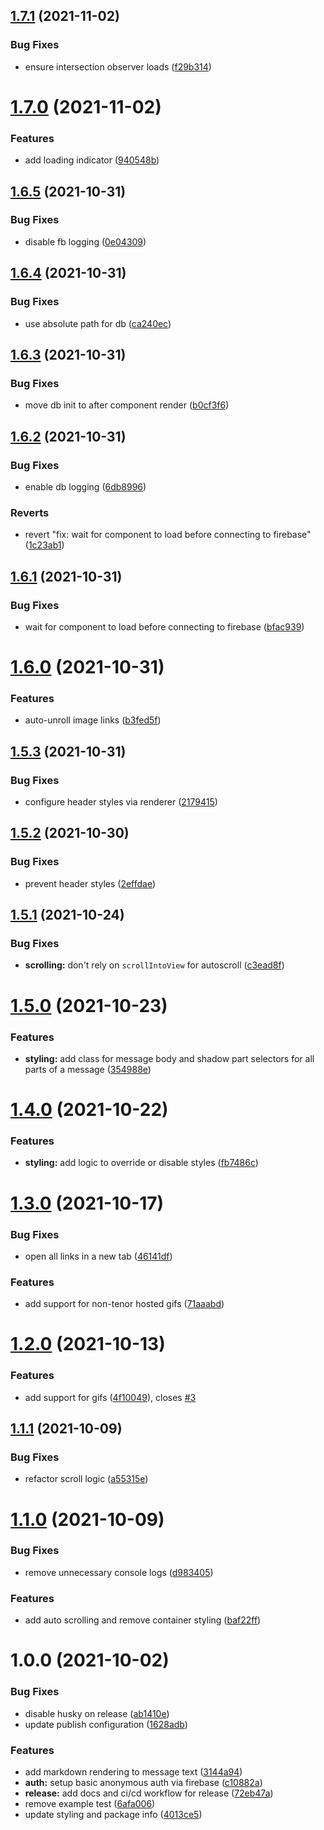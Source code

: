 ## [1.7.1](https://github.com/bniedermeyer/CascadiaJS-Discord-Mirror/compare/v1.7.0...v1.7.1) (2021-11-02)


### Bug Fixes

* ensure intersection observer loads ([f29b314](https://github.com/bniedermeyer/CascadiaJS-Discord-Mirror/commit/f29b3147b50e769cd30bb2032c5caff4a6a1031e))

# [1.7.0](https://github.com/bniedermeyer/CascadiaJS-Discord-Mirror/compare/v1.6.5...v1.7.0) (2021-11-02)


### Features

* add loading indicator ([940548b](https://github.com/bniedermeyer/CascadiaJS-Discord-Mirror/commit/940548b224d56ef64620413ccf93a35c1e4f4dfb))

## [1.6.5](https://github.com/bniedermeyer/CascadiaJS-Discord-Mirror/compare/v1.6.4...v1.6.5) (2021-10-31)


### Bug Fixes

* disable fb logging ([0e04309](https://github.com/bniedermeyer/CascadiaJS-Discord-Mirror/commit/0e043095793db5af5bbd8ed83dd073efefdc617d))

## [1.6.4](https://github.com/bniedermeyer/CascadiaJS-Discord-Mirror/compare/v1.6.3...v1.6.4) (2021-10-31)


### Bug Fixes

* use absolute path for db ([ca240ec](https://github.com/bniedermeyer/CascadiaJS-Discord-Mirror/commit/ca240ec2beafa4764b3bb1c232f4451679088a32))

## [1.6.3](https://github.com/bniedermeyer/CascadiaJS-Discord-Mirror/compare/v1.6.2...v1.6.3) (2021-10-31)


### Bug Fixes

* move db init to after component render ([b0cf3f6](https://github.com/bniedermeyer/CascadiaJS-Discord-Mirror/commit/b0cf3f68c514a061a52a9b8ba4c502c2ef7314cd))

## [1.6.2](https://github.com/bniedermeyer/CascadiaJS-Discord-Mirror/compare/v1.6.1...v1.6.2) (2021-10-31)


### Bug Fixes

* enable db logging ([6db8996](https://github.com/bniedermeyer/CascadiaJS-Discord-Mirror/commit/6db8996663c75d1f8dda72a74c33f70306119343))


### Reverts

* revert "fix: wait for component to load before connecting to firebase" ([1c23ab1](https://github.com/bniedermeyer/CascadiaJS-Discord-Mirror/commit/1c23ab1a519779c9718e5ddd2ccd1301235be187))

## [1.6.1](https://github.com/bniedermeyer/CascadiaJS-Discord-Mirror/compare/v1.6.0...v1.6.1) (2021-10-31)


### Bug Fixes

* wait for component to load before connecting to firebase ([bfac939](https://github.com/bniedermeyer/CascadiaJS-Discord-Mirror/commit/bfac93935fbef0c975164b11cb34645ac881f664))

# [1.6.0](https://github.com/bniedermeyer/CascadiaJS-Discord-Mirror/compare/v1.5.3...v1.6.0) (2021-10-31)


### Features

* auto-unroll image links ([b3fed5f](https://github.com/bniedermeyer/CascadiaJS-Discord-Mirror/commit/b3fed5feb6e97c114b402fba8cfd1b9ac1f06161))

## [1.5.3](https://github.com/bniedermeyer/CascadiaJS-Discord-Mirror/compare/v1.5.2...v1.5.3) (2021-10-31)


### Bug Fixes

* configure header styles via renderer ([2179415](https://github.com/bniedermeyer/CascadiaJS-Discord-Mirror/commit/21794157cde1b5cff8c17efdab8cacd98cae50a0))

## [1.5.2](https://github.com/bniedermeyer/CascadiaJS-Discord-Mirror/compare/v1.5.1...v1.5.2) (2021-10-30)


### Bug Fixes

* prevent header styles ([2effdae](https://github.com/bniedermeyer/CascadiaJS-Discord-Mirror/commit/2effdaea310b4a82ed1eae83ff965f108959ed10))

## [1.5.1](https://github.com/bniedermeyer/CascadiaJS-Discord-Mirror/compare/v1.5.0...v1.5.1) (2021-10-24)


### Bug Fixes

* **scrolling:** don't rely on `scrollIntoView` for autoscroll ([c3ead8f](https://github.com/bniedermeyer/CascadiaJS-Discord-Mirror/commit/c3ead8f73cf3e773c7e4f202d5827a1aa88422b1))

# [1.5.0](https://github.com/bniedermeyer/CascadiaJS-Discord-Mirror/compare/v1.4.0...v1.5.0) (2021-10-23)


### Features

* **styling:** add class for message body and shadow part selectors for all parts of a message ([354988e](https://github.com/bniedermeyer/CascadiaJS-Discord-Mirror/commit/354988e0e74fbfe078f9075c040f7a2539b75a26))

# [1.4.0](https://github.com/bniedermeyer/CascadiaJS-Discord-Mirror/compare/v1.3.0...v1.4.0) (2021-10-22)


### Features

* **styling:** add logic to override or disable styles ([fb7486c](https://github.com/bniedermeyer/CascadiaJS-Discord-Mirror/commit/fb7486c8c2fabe6ad2821f6a7b3d913c5d7d6d65))

# [1.3.0](https://github.com/bniedermeyer/CascadiaJS-Discord-Mirror/compare/v1.2.0...v1.3.0) (2021-10-17)


### Bug Fixes

* open all links in a new tab ([46141df](https://github.com/bniedermeyer/CascadiaJS-Discord-Mirror/commit/46141df6428d6bb53cfb5fb8c03f48759bbd0aab))


### Features

* add support for non-tenor hosted gifs ([71aaabd](https://github.com/bniedermeyer/CascadiaJS-Discord-Mirror/commit/71aaabd7a00ed382f8ee2ad88243b2d64e0b2068))

# [1.2.0](https://github.com/bniedermeyer/CascadiaJS-Discord-Mirror/compare/v1.1.1...v1.2.0) (2021-10-13)


### Features

* add support for gifs ([4f10049](https://github.com/bniedermeyer/CascadiaJS-Discord-Mirror/commit/4f10049f1d4a65bf1f965b2d5b1e9ffc8b06764d)), closes [#3](https://github.com/bniedermeyer/CascadiaJS-Discord-Mirror/issues/3)

## [1.1.1](https://github.com/bniedermeyer/CascadiaJS-Discord-Mirror/compare/v1.1.0...v1.1.1) (2021-10-09)


### Bug Fixes

* refactor scroll logic ([a55315e](https://github.com/bniedermeyer/CascadiaJS-Discord-Mirror/commit/a55315e4d04d8f8fe8e3c4670d5f2744fce2b705))

# [1.1.0](https://github.com/bniedermeyer/CascadiaJS-Discord-Mirror/compare/v1.0.0...v1.1.0) (2021-10-09)


### Bug Fixes

* remove unnecessary console logs ([d983405](https://github.com/bniedermeyer/CascadiaJS-Discord-Mirror/commit/d98340526fc0ae1042633eb517bcb57b2d4547b5))


### Features

* add auto scrolling and remove container styling ([baf22ff](https://github.com/bniedermeyer/CascadiaJS-Discord-Mirror/commit/baf22ff7c06d3fa72963aba99f367dcebe9ff21a))

# 1.0.0 (2021-10-02)


### Bug Fixes

* disable husky on release ([ab1410e](https://github.com/bniedermeyer/CascadiaJS-Discord-Mirror/commit/ab1410eff4f6c201a9a4ea76b4f31ef586209acb))
* update publish configuration ([1628adb](https://github.com/bniedermeyer/CascadiaJS-Discord-Mirror/commit/1628adb8019acd19a3851d251a60a0dc4ce49e6f))


### Features

* add markdown rendering to message text ([3144a94](https://github.com/bniedermeyer/CascadiaJS-Discord-Mirror/commit/3144a940ee93011c02354e9fe8eb76731bc6d237))
* **auth:** setup basic anonymous auth via firebase ([c10882a](https://github.com/bniedermeyer/CascadiaJS-Discord-Mirror/commit/c10882a87182f8edf86f05d54736bedf7bbe0f58))
* **release:** add docs and ci/cd workflow for release ([72eb47a](https://github.com/bniedermeyer/CascadiaJS-Discord-Mirror/commit/72eb47a9f1a86d3413476927722b9041c7a861ab))
* remove example test ([6afa006](https://github.com/bniedermeyer/CascadiaJS-Discord-Mirror/commit/6afa00659903cca7ddf97009c3b9c9f361832cfc))
* update styling and package info ([4013ce5](https://github.com/bniedermeyer/CascadiaJS-Discord-Mirror/commit/4013ce54e2a38cfdfd28cbf15739136de82c0703))
